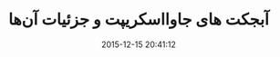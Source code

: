 ---
layout: post
title: "آبجکت های جاوااسکریپت و جزئیات آن‌ها"
date: 2015-12-15 20:41:12
section: article
tags: js
link: "http://www.majidonline.com/article/%D8%A2%D8%A8%D8%AC%DA%A9%D8%AA_%D9%87%D8%A7%DB%8C_%D8%AC%D8%A7%D9%88%D8%A7%D8%A7%D8%B3%DA%A9%D8%B1%DB%8C%D9%BE%D8%AA_%D9%88_%D8%AC%D8%B2%D8%A6%DB%8C%D8%A7%D8%AA_%D8%A2%D9%86%E2%80%8C%D9%87%D8%A7.html"
user: "نوید کاشانی"
user_link: "http://navid.kashani.ir/"
---